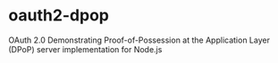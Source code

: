 # oauth2-dpop

OAuth 2.0 Demonstrating Proof-of-Possession at the Application Layer (DPoP) server implementation for Node.js
